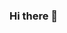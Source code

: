 ### Hi there 👋

<!--
**yuuhey/yuuhey** is a ✨ _special_ ✨ repository because its `README.md` (this file) appears on your GitHub profile.

Chung-ang University Computer Engineering M.S. student

- Research Interests:
Computer Vision

- 📫 email: qtly_u@naver.com
- 🌱 velog: https://velog.io/@qtly_u/posts
